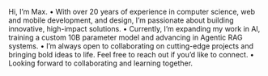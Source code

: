 Hi, I’m Max.
	•	With over 20 years of experience in computer science, web and mobile development, and design, I’m passionate about building innovative, high-impact solutions.
	•	Currently, I’m expanding my work in AI, training a custom 10B parameter model and advancing in Agentic RAG systems.
	•	I’m always open to collaborating on cutting-edge projects and bringing bold ideas to life. Feel free to reach out if you’d like to connect.
	•	Looking forward to collaborating and learning together.